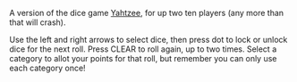 A version of the dice game [Yahtzee](https://en.wikipedia.org/wiki/Yahtzee), for up two ten players (any more than that will crash).

Use the left and right arrows to select dice, then press dot to lock or unlock dice for the next roll. Press CLEAR to roll again, up to two times. Select a category to allot your points for that roll, but remember you can only use each category once!
